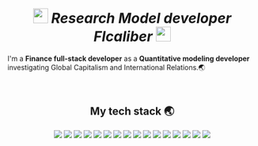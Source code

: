<p align="center">
  <div align=center>
  <em>
    <h1>
      <img src="http://emojis.slackmojis.com/emojis/images/1531849430/4246/blob-sunglasses.gif?1531849430" width="30"/>
      Research Model developer 
        FIcaliber <img src="http://emojis.slackmojis.com/emojis/images/1531849430/4246/blob-sunglasses.gif?1531849430" width="30"/>
      </a>
    </h1>
  </em>
  </div>
</p>

<p>I'm a <b>Finance full-stack developer</b> as a <b>Quantitative modeling developer</b> investigating Global Capitalism and International Relations.🌏</p>
  
</p>

<div align=center>
<br />
<h2> My tech stack 🌏 </h2>
<img src="https://img.shields.io/badge/Python-F05032?style=flat-square&logo=Python&logoColor=white"/>
<img src="https://img.shields.io/badge/Stata-46a2f1?style=flat-square&logo=docker&logoColor=white"/>
<img src="https://img.shields.io/badge/Oracle-43853d?style=flat-square&logo=Oracle&logoColor=white"/>
<img src="https://img.shields.io/badge/JAVA-F05032?style=flat-square&logo=android&logoColor=white"/>
<img src="https://img.shields.io/badge/HTML-F05032?style=flat-square&logo=HTML5&logoColor=white"/>
<img src="https://img.shields.io/badge/CSS-007ACC?style=flat-square&logo=c&logoColor=white"/>
<img src="https://img.shields.io/badge/JavaScript-F7DF1C?style=flat-square&logo=javascript&logoColor=white"/>
<img src="https://img.shields.io/badge/Jquery-46a2f1?style=flat-square&logo=docker&logoColor=white"/>
<img src="https://img.shields.io/badge/MySQL-222222?style=flat-square&logo=MySQL&logoColor=white"/>
<img src="https://img.shields.io/badge/JSP-46a2f1?style=flat-square&logo=docker&logoColor=white"/>
<img src="https://img.shields.io/badge/Spring-F7DF1C?style=flat-square&logo=spring&logoColor=white"/>
<img src="https://img.shields.io/badge/React-E34F26?style=flat-square&logo=react&logoColor=white"/>
<img src="https://img.shields.io/badge/Nodejs-43853d?style=flat-square&logo=Oracle&logoColor=white"/>
<img src="https://img.shields.io/badge/Flutter-46a2f1?style=flat-square&logo=docker&logoColor=white"/>
<img src="https://img.shields.io/badge/MsOffice-43853d?style=flat-square&logo=Oracle&logoColor=white"/>
<img src="https://img.shields.io/badge/AdobeSeries-F05032?style=flat-square&logo=spring&logoColor=white"/>



